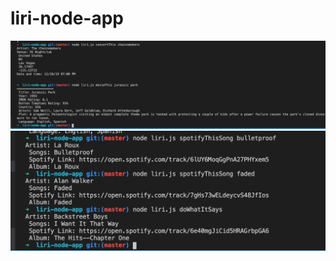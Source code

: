 # liri-node-app

![](images/Liri%20Bot%20screenshot.png)
![](images/Liri%20bot%20screenshot(2).png)
